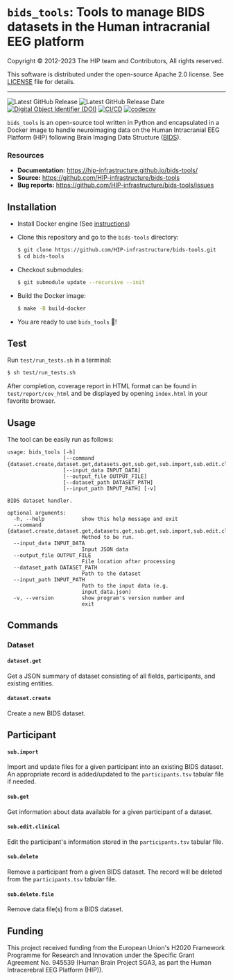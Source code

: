 # `bids_tools`: Tools to manage BIDS datasets in the Human intracranial EEG platform

Copyright © 2012-2023 The HIP team and Contributors, All rights reserved.

This software is distributed under the open-source Apache 2.0 license. See [LICENSE](LICENSE.txt) file for details.

---

![Latest GitHub Release](https://img.shields.io/github/v/release/HIP-infrastructure/bids-tools?include_prereleases) ![Latest GitHub Release Date](https://img.shields.io/github/release-date-pre/HIP-infrastructure/bids-tools) [![Digital Object Identifier (DOI)](https://zenodo.org/badge/428721094.svg)](https://zenodo.org/badge/latestdoi/428721094) [![CI/CD](https://gitlab.hbp.link/hip/bids-tools/badges/master/pipeline.svg)](https://gitlab.hbp.link/hip/bids-tools/-/commits/master) [![codecov](https://codecov.io/github/HIP-infrastructure/bids-tools/branch/master/graph/badge.svg?token=F1CWBIGXJN)](https://codecov.io/github/HIP-infrastructure/bids-tools)

`bids_tools` is an open-source tool written in Python and encapsulated in a Docker image to handle neuroimaging data on the Human Intracranial EEG Platform (HIP) following Brain Imaging Data Structure ([BIDS](https://bids-specification.readthedocs.io)).

### Resources

*   **Documentation:** https://hip-infrastructure.github.io/bids-tools/
*   **Source:** https://github.com/HIP-infrastructure/bids-tools
*   **Bug reports:** https://github.com/HIP-infrastructure/bids-tools/issues

## Installation

*   Install Docker engine (See [instructions](https://hip-infrastructure.github.io/bids-tools/installation.html#installation-of-docker-engine))

*   Clone this repository and go to the `bids-tools` directory:

    ```bash
    $ git clone https://github.com/HIP-infrastructure/bids-tools.git
    $ cd bids-tools
    ```

*   Checkout submodules:

    ```bash
    $ git submodule update --recursive --init
    ```

*   Build the Docker image:

     ```bash
    $ make -B build-docker
    ```

*   You are ready to use `bids_tools` :rocket:!

## Test
Run `test/run_tests.sh` in a terminal:
```bash
$ sh test/run_tests.sh
```
After completion, coverage report in HTML format can be found in ``test/report/cov_html`` and be displayed by opening ``index.html`` in your favorite browser.

## Usage

The tool can be easily run as follows:

```output
usage: bids_tools [-h]
                  [--command {dataset.create,dataset.get,datasets.get,sub.get,sub.import,sub.edit.clinical,sub.delete,sub.delete.file}]
                  [--input_data INPUT_DATA]
                  [--output_file OUTPUT_FILE]
                  [--dataset_path DATASET_PATH]
                  [--input_path INPUT_PATH] [-v]

BIDS dataset handler.

optional arguments:
  -h, --help            show this help message and exit
  --command {dataset.create,dataset.get,datasets.get,sub.get,sub.import,sub.edit.clinical,sub.delete,sub.delete.file}
                        Method to be run.
  --input_data INPUT_DATA
                        Input JSON data
  --output_file OUTPUT_FILE
                        File location after processing
  --dataset_path DATASET_PATH
                        Path to the dataset
  --input_path INPUT_PATH
                        Path to the input data (e.g.
                        input_data.json)
  -v, --version         show program's version number and
                        exit
```

## Commands

### Dataset

#### `dataset.get`  
Get a JSON summary of dataset consisting of all fields, participants, and existing entities.

#### `dataset.create ` 
Create a new BIDS dataset.

## Participant

#### `sub.import`
Import and update files for a given participant into an existing BIDS dataset. An appropriate record is added/updated to the ``participants.tsv`` tabular file if needed.

#### `sub.get`
Get information about data available for a given participant of a dataset.

#### `sub.edit.clinical`
Edit the participant's information stored in the ``participants.tsv`` tabular file.

#### `sub.delete`
Remove a participant from a given BIDS dataset. The record will be deleted from the ``participants.tsv`` tabular file.

#### `sub.delete.file`
Remove data file(s) from a BIDS dataset.

## Funding

This project received funding from the European Union's H2020 Framework Programme for Research and Innovation under the Specific Grant Agreement No. 945539 (Human Brain Project SGA3, as part the Human Intracerebral EEG Platform (HIP)).
